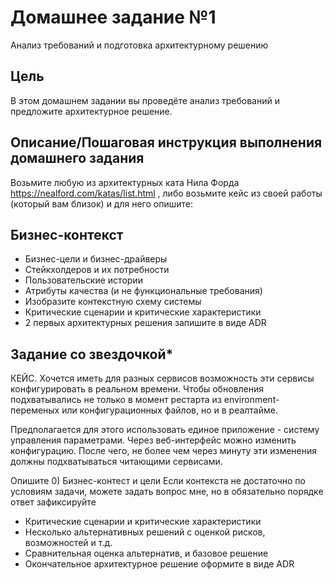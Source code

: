 # Домашнее задание №1

Анализ требований и подготовка архитектурному решению

## Цель

В этом домашнем задании вы проведёте анализ требований и предложите архитектурное решение.

## Описание/Пошаговая инструкция выполнения домашнего задания

Возьмите любую из архитектурных ката Нила Форда https://nealford.com/katas/list.html , либо возьмите кейс из своей работы (который вам близок) и для него опишите:

## Бизнес-контекст

- Бизнес-цели и бизнес-драйверы
- Стейкхолдеров и их потребности
- Пользовательские истории
- Атрибуты качества (и не функциональные требования)
- Изобразите контекстную схему системы
- Критические сценарии и критические характеристики
- 2 первых архитектурных решения запишите в виде ADR

## Задание со звездочкой*

КЕЙС.
Хочется иметь для разных сервисов возможность эти сервисы конфигурировать в реальном времени. Чтобы обновления подхватывались не только в момент рестарта из environment-переменых или конфигурационных файлов, но и в реалтайме.

Предполагается для этого использовать единое приложение - систему управления параметрами. Через веб-интерфейс можно изменить конфигурацию. После чего, не более чем через минуту эти изменения должны подхватываться читающими сервисами.

Опишите
0) Бизнес-контест и цели Если контекста не достаточно по условиям задачи, можете задать вопрос мне, но в обязательно порядке ответ зафиксируйте

- Критические сценарии и критические характеристики
- Несколько альтернативных решений с оценкой рисков, возможностей и т.д.
- Сравнительная оценка альтернатив, и базовое решение
- Окончательное архитектурное решение оформите в виде ADR